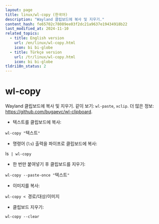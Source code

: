 ```yaml
---
layout: page
title: linux/wl-copy (한국어)
description: "Wayland 클립보드에 복사 및 지우기."
content_hash: fe65702c78089ee03f2dc21a9637e19434918b22
last_modified_at: 2024-11-10
related_topics:
  - title: English version
    url: /en/linux/wl-copy.html
    icon: bi bi-globe
  - title: Türkçe version
    url: /tr/linux/wl-copy.html
    icon: bi bi-globe
tldri18n_status: 2
---
```

# wl-copy

Wayland 클립보드에 복사 및 지우기.
같이 보기: `wl-paste`, `xclip`.
더 많은 정보: <https://github.com/bugaevc/wl-clipboard>.

- 텍스트를 클립보드에 복사:

`wl-copy "`<span class="tldr-var badge badge-pill bg-dark-lm bg-white-dm text-white-lm text-dark-dm font-weight-bold">텍스트</span>`"`

- 명령어 (`ls`) 출력을 파이프로 클립보드에 복사:

<span class="tldr-var badge badge-pill bg-dark-lm bg-white-dm text-white-lm text-dark-dm font-weight-bold">ls</span>` | wl-copy`

- 한 번만 붙여넣기 후 클립보드를 지우기:

`wl-copy --paste-once "`<span class="tldr-var badge badge-pill bg-dark-lm bg-white-dm text-white-lm text-dark-dm font-weight-bold">텍스트</span>`"`

- 이미지를 복사:

`wl-copy < `<span class="tldr-var badge badge-pill bg-dark-lm bg-white-dm text-white-lm text-dark-dm font-weight-bold">경로/대상/이미지</span>

- 클립보드 지우기:

`wl-copy --clear`
